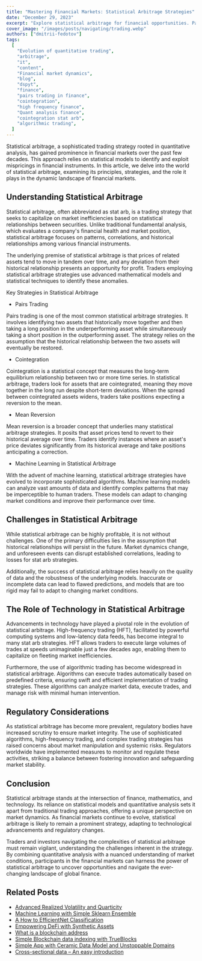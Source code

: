 ```yaml
---
title: "Mastering Financial Markets: Statistical Arbitrage Strategies"
date: "December 29, 2023"
excerpt: "Explore statistical arbitrage for financial opportunities. Pairs trading, cointegration, and mean reversion strategies. Optimize with data-driven insights."
cover_image: "/images/posts/navigating/trading.webp"
authors: ["dmitrii-fedotov"]
tags:
  [
    "Evolution of quantitative trading",
    "arbitrage",
    "it",
    "content",
    "Financial market dynamics",
    "blog",
    "dspyt",
    "finance",
    "pairs trading in finance",
    "cointegration",
    "high frequency finance",
    "Quant analysis finance",
    "cointegration stat arb",
    "algorithmic trading",
  ]
---
```


Statistical arbitrage, a sophisticated trading strategy rooted in quantitative analysis, has gained prominence in financial markets over the past few decades. This approach relies on statistical models to identify and exploit mispricings in financial instruments. In this article, we delve into the world of statistical arbitrage, examining its principles, strategies, and the role it plays in the dynamic landscape of financial markets.

## Understanding Statistical Arbitrage

Statistical arbitrage, often abbreviated as stat arb, is a trading strategy that seeks to capitalize on market inefficiencies based on statistical relationships between securities. Unlike traditional fundamental analysis, which evaluates a company's financial health and market position, statistical arbitrage focuses on patterns, correlations, and historical relationships among various financial instruments.

The underlying premise of statistical arbitrage is that prices of related assets tend to move in tandem over time, and any deviation from their historical relationship presents an opportunity for profit. Traders employing statistical arbitrage strategies use advanced mathematical models and statistical techniques to identify these anomalies.

Key Strategies in Statistical Arbitrage

- Pairs Trading

Pairs trading is one of the most common statistical arbitrage strategies. It involves identifying two assets that historically move together and then taking a long position in the underperforming asset while simultaneously taking a short position in the outperforming asset. The strategy relies on the assumption that the historical relationship between the two assets will eventually be restored.

- Cointegration

Cointegration is a statistical concept that measures the long-term equilibrium relationship between two or more time series. In statistical arbitrage, traders look for assets that are cointegrated, meaning they move together in the long run despite short-term deviations. When the spread between cointegrated assets widens, traders take positions expecting a reversion to the mean.

- Mean Reversion

Mean reversion is a broader concept that underlies many statistical arbitrage strategies. It posits that asset prices tend to revert to their historical average over time. Traders identify instances where an asset's price deviates significantly from its historical average and take positions anticipating a correction.

- Machine Learning in Statistical Arbitrage

With the advent of machine learning, statistical arbitrage strategies have evolved to incorporate sophisticated algorithms. Machine learning models can analyze vast amounts of data and identify complex patterns that may be imperceptible to human traders. These models can adapt to changing market conditions and improve their performance over time.

## Challenges in Statistical Arbitrage

While statistical arbitrage can be highly profitable, it is not without challenges. One of the primary difficulties lies in the assumption that historical relationships will persist in the future. Market dynamics change, and unforeseen events can disrupt established correlations, leading to losses for stat arb strategies.

Additionally, the success of statistical arbitrage relies heavily on the quality of data and the robustness of the underlying models. Inaccurate or incomplete data can lead to flawed predictions, and models that are too rigid may fail to adapt to changing market conditions.

## The Role of Technology in Statistical Arbitrage

Advancements in technology have played a pivotal role in the evolution of statistical arbitrage. High-frequency trading (HFT), facilitated by powerful computing systems and low-latency data feeds, has become integral to many stat arb strategies. HFT allows traders to execute large volumes of trades at speeds unimaginable just a few decades ago, enabling them to capitalize on fleeting market inefficiencies.

Furthermore, the use of algorithmic trading has become widespread in statistical arbitrage. Algorithms can execute trades automatically based on predefined criteria, ensuring swift and efficient implementation of trading strategies. These algorithms can analyze market data, execute trades, and manage risk with minimal human intervention.

## Regulatory Considerations

As statistical arbitrage has become more prevalent, regulatory bodies have increased scrutiny to ensure market integrity. The use of sophisticated algorithms, high-frequency trading, and complex trading strategies has raised concerns about market manipulation and systemic risks. Regulators worldwide have implemented measures to monitor and regulate these activities, striking a balance between fostering innovation and safeguarding market stability.

## Conclusion

Statistical arbitrage stands at the intersection of finance, mathematics, and technology. Its reliance on statistical models and quantitative analysis sets it apart from traditional trading approaches, offering a unique perspective on market dynamics. As financial markets continue to evolve, statistical arbitrage is likely to remain a prominent strategy, adapting to technological advancements and regulatory changes.

Traders and investors navigating the complexities of statistical arbitrage must remain vigilant, understanding the challenges inherent in the strategy. By combining quantitative analysis with a nuanced understanding of market conditions, participants in the financial markets can harness the power of statistical arbitrage to uncover opportunities and navigate the ever-changing landscape of global finance.

## Related Posts

- [Advanced Realized Volatility and Quarticity](https://dspyt.com/advanced-realized-volatility-and-quarticity)
- [Machine Learning with Simple Sklearn Ensemble](https://dspyt.com/machine-learning-simple-sklearn-ensemble)
- [A How to EfficientNet Classification](https://dspyt.com/efficientnet-classification)
- [Empowering DeFi with Synthetic Assets](https://dspyt.com/synthetix-unleashing-the-power)
- [What is a blockchain address](https://dspyt.com/what-is-blockchain-address)
- [Simple Blockchain data indexing with TrueBlocks](https://dspyt.com/blockchain-data-indexer-with-trueblocks)
- [Simple App with Ceramic Data Model and Unstoppable Domains](https://dspyt.com/simple-app-with-ceramic-data-model-and-unstoppable-domains)
- [Cross-sectional data – An easy introduction](https://dspyt.com/cross-sectional-data-an-easy-introduction)
